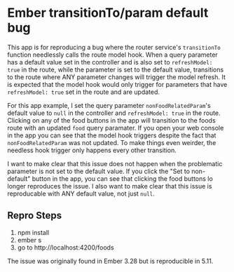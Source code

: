 # Ember transitionTo/param default bug

This app is for reproducing a bug where the router service's `transitionTo` function needlessly calls the route model hook.
When a query parameter has a default value set in the controller and is also set to `refreshModel: true` in the route,
while the parameter is set to the default value, transitions to the route where ANY parameter changes will trigger the model refresh.
It is expected that the model hook would only trigger for parameters that have `refreshModel: true` set in the route and are updated.

For this app example, I set the query parameter `nonFoodRelatedParam`'s default value to `null` in the controller and `refreshModel: true` in the route.
Clicking on any of the food buttons in the app will transition to the foods route with an updated `food` query paramater.
If you open your web console in the app you can see that the model hook triggers despite the fact that `nonFoodRelatedParam` was not updated.
To make things even weirder, the needless hook trigger only happens every other transition.

I want to make clear that this issue does not happen when the problematic parameter is not set to the default value.
If you click the "Set to non-default" button in the app, you can see that clicking the food buttons lo longer reproduces the issue.
I also want to make clear that this issue is reproducable with ANY default value, not just `null`.

## Repro Steps
1. npm install
2. ember s
3. go to http://localhost:4200/foods

The issue was originally found in Ember 3.28 but is reproducible in 5.11.
